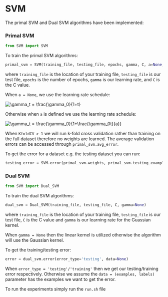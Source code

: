 # SVM

The primal SVM and Dual SVM algorithms have been implemented:

### Primal SVM
```python
from SVM import SVM
```

To train the primal SVM algorithms:
```python
primal_svm = SVM(training_file, testing_file, epochs, gamma, C, a=None, KfoldCV=1)
```

where `training_file` is the location of your training file, `testing_file` is our test file, `epochs` is the number of epochs, `gamma` is our learning rate, and `C` is the C value.

When `a = None`, we use the learning rate schedule:

<img src="https://latex.codecogs.com/gif.latex?\bg_white&space;\gamma_t&space;=&space;\frac{\gamma_0}{1&plus;t}" title="\gamma_t = \frac{\gamma_0}{1+t}" />

Otherwise when `a` is defined we use the learning rate schedule: 

<img src="https://latex.codecogs.com/gif.latex?\bg_white&space;\gamma_t&space;=&space;\frac{\gamma_0}{1&plus;\frac{\gamma_0t}{a}}" title="\gamma_t = \frac{\gamma_0}{1+\frac{\gamma_0t}{a}}" />

When `KfoldCV > 1` we will run k-fold cross validation rather than training on the full dataset therefore no weights are learned.  The average validation errors can be accessed through `primal_svm.avg_error`.

To get the error for a dataset e.g. the testing dataset you can run:
```python
testing_error = SVM.error(primal_svm.weights, primal_svm.testing_examples, primal_svm.testing_labels)
```

### Dual SVM
```python
from SVM import Dual_SVM
```

To train the dual SVM algorithms:
```python
dual_svm = Dual_SVM(training_file, testing_file, C, gamma=None)
```
where `training_file` is the location of your training file, `testing_file` is our test file, `C` is the C value and `gamma` is our learning rate for the Guassian kernel.

When `gamma = None` then the linear kernel is utilized otherwise the algorithm will use the Gaussian kernel.

To get the training/testing error:
```python
error = dual_svm.error(error_type='testing', data=None)
```
When `error_type = 'testing'/'training'` then we get our testing/training error respectively.  Otherwise we assume the `data = (examples, labels)` parameter has the examples we want to get the error. 

To run the experiments simply run the `run.sh` file